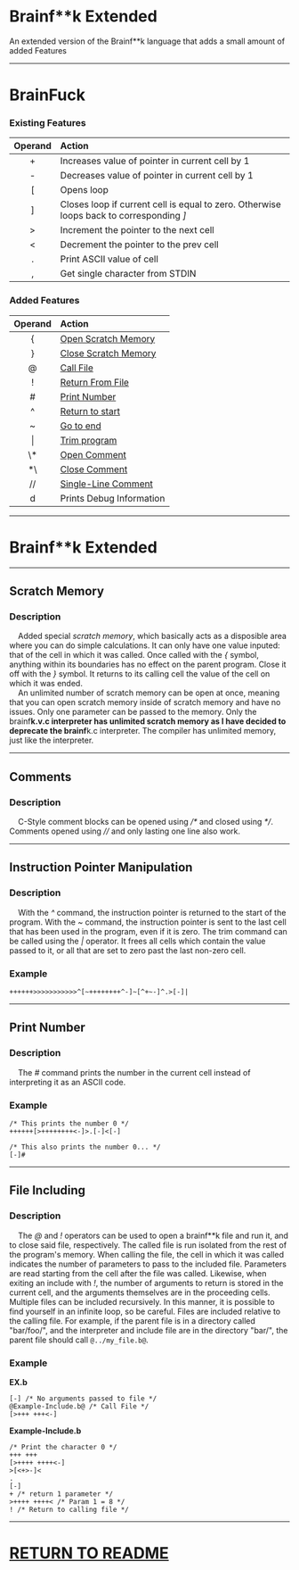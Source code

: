 # Brainf**k Extended
An extended version of the Brainf**k language that adds a small amount of added Features

---
# BrainFuck
### Existing Features

|Operand|Action|
|:-:|:-|
|+|Increases value of pointer in current cell by 1|
|-|Decreases value of pointer in current cell by 1|
|[|Opens loop|
|]|Closes loop if current cell is equal to zero. Otherwise loops back to corresponding *]*|
|>|Increment the pointer to the next cell|
|<|Decrement the pointer to the prev cell|
|.|Print ASCII value of cell|
|,|Get single character from STDIN|

### Added Features

|Operand|Action|
|:-:|:-|
|{|[Open Scratch Memory](#scratch-memory)
|}|[Close Scratch Memory](#scratch-memory)
|@|[Call File](#file-including)
|!|[Return From File](#file-including)
|#|[Print Number](#print-number)
|^|[Return to start](#instruction-pointer-manipulation)
|~|[Go to end](#instruction-pointer-manipulation)
|\||[Trim program](#instruction-pointer-manipulation)
|\\*|[Open Comment](#comments-)
\*\\ |[Close Comment](#comments-)
|\/\/|[Single-Line Comment](#comments-)
|d|Prints Debug Information|

---

# Brainf**k Extended
---
## Scratch Memory<br>
### Description
&nbsp;&nbsp;&nbsp;&nbsp;Added special _scratch memory_, which basically acts as a disposible area where you can do simple calculations. It can only have one value inputed: that of the cell in which it was called. Once called with the _{_ symbol, anything within its boundaries has no effect on the parent program. Close it off with the _}_ symbol. It returns to its calling cell the value of the cell on which it was ended. <br>
&nbsp;&nbsp;&nbsp;&nbsp;An unlimited number of scratch memory can be open at once, meaning that you can open scratch memory inside of scratch memory and have no issues. Only one parameter can be passed to the memory. Only the brainf**k.v.c interpreter has unlimited scratch memory as I have decided to deprecate the brainf**k.c interpreter. The compiler has unlimited memory, just like the interpreter.

---
## Comments <br>
### Description
&nbsp;&nbsp;&nbsp;&nbsp;C-Style comment blocks can be opened using _/*_ and closed using _*/_. Comments opened using _//_ and only lasting one line also work.

---
## Instruction Pointer Manipulation<br>
### Description
&nbsp;&nbsp;&nbsp;&nbsp;With the _^_ command, the instruction pointer is returned to the start of the program. With the _~_ command, the instruction pointer is sent to the last cell that has been used in the program, even if it is zero. The trim command can be called using the _|_ operator. It frees all cells which contain the value passed to it, or all that are set to zero past the last non-zero cell. 

### Example
```
++++++>>>>>>>>>>>^[~++++++++^-]~[^+~-]^.>[-]|
```

---
## Print Number
### Description
<p>&nbsp;&nbsp;&nbsp;&nbsp;The <i>#</i> command prints the number in the current cell instead of interpreting it as an ASCII code.</p>

### Example

```
/* This prints the number 0 */
++++++[>++++++++<-]>.[-]<[-]

/* This also prints the number 0... */
[-]#
```

---
## File Including
### Description
&nbsp;&nbsp;&nbsp;&nbsp;The _@_ and _!_ operators can be used to open a brainf**k file and run it, and to close said file, respectively. The called file is run isolated from the rest of the program's memory. When calling the file, the cell in which it was called indicates the number of parameters to pass to the included file. Parameters are read starting from the cell after the file was called. Likewise, when exiting an include with _!_, the number of arguments to return is stored in the current cell, and the arguments themselves are in the proceeding cells. Multiple files can be included recursively. In this manner, it is possible to find yourself in an infinite loop, so be careful. Files are included relative to the calling file. For example, if the parent file is in a directory called "bar/foo/", and the interpreter and include file are in the directory "bar/", the parent file should call `@../my_file.b@`.  
### Example
**EX.b**
```
[-] /* No arguments passed to file */
@Example-Include.b@ /* Call File */
[>+++ +++<-]
```

**Example-Include.b**
```
/* Print the character 0 */
+++ +++
[>++++ ++++<-]
>[<+>-]<
.
[-]
+ /* return 1 parameter */
>++++ ++++< /* Param 1 = 8 */
! /* Return to calling file */
```

---
# [RETURN TO README](README.md)
